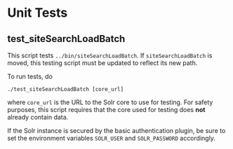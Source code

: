 # Unit Tests
## test_siteSearchLoadBatch
This script tests `../bin/siteSearchLoadBatch`. If `siteSearchLoadBatch` is moved, this testing script must be updated to reflect its new path.

To run tests, do
```
./test_siteSearchLoadBatch [core_url]
```
where `core_url` is the URL to the Solr core to use for testing. For safety purposes, this script requires that the core used for testing does **not** already contain data.

If the Solr instance is secured by the basic authentication plugin, be sure to set the environment variables `SOLR_USER` and `SOLR_PASSWORD` accordingly.
